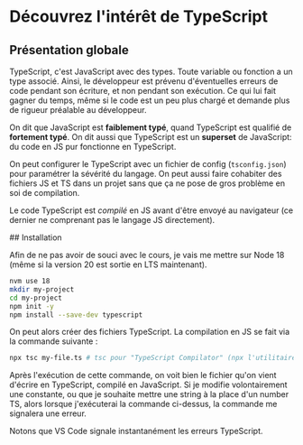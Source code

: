 # Découvrez l'intérêt de TypeScript

## Présentation globale

TypeScript, c'est JavaScript avec des types. Toute variable ou fonction a un type associé.
Ainsi, le développeur est prévenu d'éventuelles erreurs de code pendant son écriture, et non pendant son exécution. Ce qui lui fait gagner du temps, même si le code est un peu plus chargé et demande plus de rigueur préalable au développeur.

On dit que JavaScript est **faiblement typé**, quand TypeScript est qualifié de **fortement typé**. On dit aussi que TypeScript est un **superset** de JavaScript: du code en JS pur fonctionne en TypeScript.

On peut configurer le TypeScript avec un fichier de config (`tsconfig.json`) pour paramétrer la sévérité du langage. On peut aussi faire cohabiter des fichiers JS et TS dans un projet sans que ça ne pose de gros problème en soi de compilation.

Le code TypeScript est _compilé_ en JS avant d'être envoyé au navigateur (ce dernier ne comprenant pas le langage JS directement).

## Installation

Afin de ne pas avoir de souci avec le cours, je vais me mettre sur Node 18 (même si la version 20 est sortie en LTS maintenant).

```bash
nvm use 18
mkdir my-project
cd my-project
npm init -y
npm install --save-dev typescript
```

On peut alors créer des fichiers TypeScript. La compilation en JS se fait via la commande suivante :

```bash
npx tsc my-file.ts # tsc pour "TypeScript Compilator" (npx l'utilitaire installé avec node.js pour lancer une commande)
```

Après l'exécution de cette commande, on voit bien le fichier qu'on vient d'écrire en TypeScript, compilé en JavaScript.
Si je modifie volontairement une constante, ou que je souhaite mettre une string à la place d'un number TS, alors lorsque j'exécuterai la commande ci-dessus, la commande me signalera une erreur.

Notons que VS Code signale instantanément les erreurs TypeScript.
